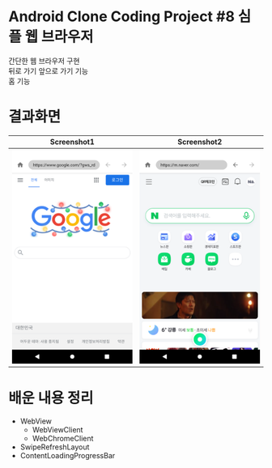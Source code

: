 # Android Clone Coding Project #8 심플 웹 브라우저
간단한 웹 브라우저 구현
</br>
뒤로 가기 앞으로 가기 기능
</br>
홈 기능
</br>

# 결과화면
|Screenshot1|Screenshot2|
|---|---|
|<img src="./screenshot/1.png"/>|<img src="./screenshot/2.png"/>|

# 배운 내용 정리
- WebView
  - WebViewClient
  - WebChromeClient
- SwipeRefreshLayout
- ContentLoadingProgressBar
